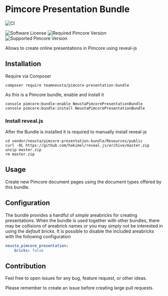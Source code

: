 # Pimcore Presentation Bundle

![CI](https://github.com/teamneusta/pimcore-presentation-bundle/actions/workflows/test-and-qa.yaml/badge.svg)

![Software License](https://img.shields.io/badge/license-GPLv3-informational.svg)
![Required Pimcore Version](https://shields.io/static/v1?label=Required%20Pimcore%20Version&message=10.0&color=informational)
![Supported Pimcore Version](https://shields.io/static/v1?label=Supported%20Pimcore%20Version&message=10.5&color=informational)

Allows to create online presentations in Pimcore using reveal-js

## Installation

Require via Composer

```shell
composer require teamneusta/pimcore-presentation-bundle
```

As this is a Pimcore bundle, enable and install it
```shell
console pimcore:bundle:enable NeustaPimcorePresentationBundle
console pimcore:bundle:install NeustaPimcorePresentationBundle
```

### Install reveal.js

After the Bundle is installed it is required to manually install reveal-js

```shell
cd vendor/neusta/pimcore-presentation-bundle/Resources/public
curl -OL https://github.com/hakimel/reveal.js/archive/master.zip
unzip master.zip
rm master.zip
```

## Usage

Create new Pimcore document pages using the document types offered by this bundle.

## Configuration

The bundle provides a handful of _simple_ areabricks for creating presentations. When the bundle is used together with other bundles, there may be collisions of areabrick names or you may simply not be interested in using the _default_ bricks. It is possible to disable the included areabricks with the following configuration

```yaml
neusta_pimcore_presentation:
    bricks: false
```

## Contribution

Feel free to open issues for any bug, feature request, or other ideas.

Please remember to create an issue before creating large pull requests.
